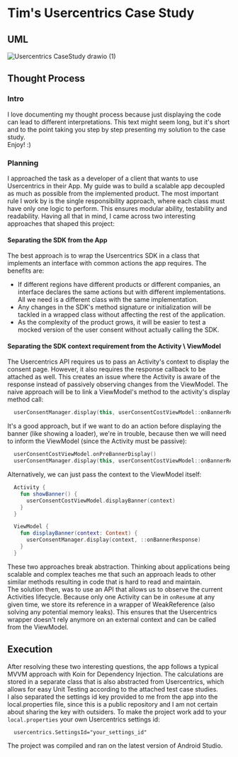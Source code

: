 # Tim's Usercentrics Case Study
## UML
![Usercentrics CaseStudy drawio (1)](https://github.com/user-attachments/assets/f87be599-ca59-4ebb-bbed-b1c3a081ba68)
## Thought Process
### Intro
I love documenting my thought process because just displaying the code can lead to different interpretations. This text might seem long, but it's short and to the point taking you step by step presenting my solution to the case study.<br>
Enjoy! :)
### Planning
I approached the task as a developer of a client that wants to use Usercentrics in their App. My guide was to build a scalable app decoupled as much as possible from the implemented product. The most important rule I work by is the single responsibility approach, where each class must have only one logic to perform. This ensures modular ability, testability and readability.
Having all that in mind, I came across two interesting approaches that shaped this project:
#### Separating the SDK from the App
The best approach is to wrap the Usercentrics SDK in a class that implements an interface with common actions the app requires. The benefits are:
- If different regions have different products or different companies, an interface declares the same actions but with different implementations. All we need is a different class with the same implementation.
- Any changes in the SDK's method signature or initialization will be tackled in a wrapped class without affecting the rest of the application.
- As the complexity of the product grows, it will be easier to test a mocked version of the user consent without actually calling the SDK.
#### Separating the SDK context requirement from the Activity \ ViewModel
The Usercentrics API requires us to pass an Activity's context to display the consent page. However, it also requires the response callback to be attached as well. This creates an issue where the Activity is aware of the response instead of passively observing changes from the ViewModel. The naive approach will be to link a ViewModel's method to the activity's display method call:
```kotlin
  userConsentManager.display(this, userConsentCostViewModel::onBannerResponse)
```
It's a good approach, but if we want to do an action before displaying the banner (like showing a loader), we're in trouble, because then we will need to inform the ViewModel (since the Activity must be passive):
```kotlin
  userConsentCostViewModel.onPreBannerDisplay()
  userConsentManager.display(this, userConsentCostViewModel::onBannerResponse)
```
Alternatively, we can just pass the context to the ViewModel itself:
```kotlin
  Activity {
    fun showBanner() {
      userConsentCostViewModel.displayBanner(context)
    }
  }

  ViewModel {
    fun displayBanner(context: Context) {
      userConsentManager.display(context, ::onBannerResponse)
    }
  }
```
These two approaches break abstraction. Thinking about applications being scalable and complex teaches me that such an approach leads to other similar methods resulting in code that is hard to read and maintain.<br>
The solution then, was to use an API that allows us to observe the current Activities lifecycle. Because only one Activity can be in `onResume` at any given time, we store its reference in a wrapper of WeakReference (also solving any potential memory leaks). This ensures that the Usercentrics wrapper doesn't rely anymore on an external context and can be called from the ViewModel.
## Execution
After resolving these two interesting questions, the app follows a typical MVVM approach with Koin for Dependency Injection. The calculations are stored in a separate class that is also abstracted from Usercentrics, which allows for easy Unit Testing according to the attached test case studies.<br>
I also separated the settings id key provided to me from the app into the local.properties file, since this is a public repository and I am not certain about sharing the key with outsiders. To make the project work add to your `local.properties` your own Usercentrics settings id:
```
  usercentrics.SettingsId="your_settings_id"
```
The project was compiled and ran on the latest version of Android Studio.
